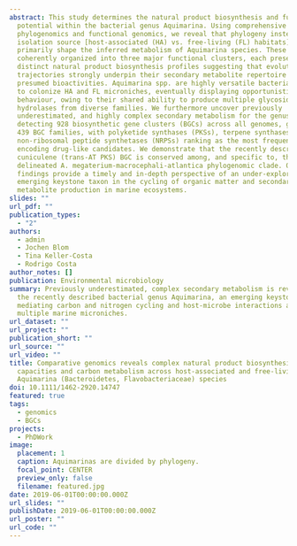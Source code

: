 ```yaml
---
abstract: This study determines the natural product biosynthesis and full coding
  potential within the bacterial genus Aquimarina. Using comprehensive
  phylogenomics and functional genomics, we reveal that phylogeny instead of
  isolation source [host‐associated (HA) vs. free‐living (FL) habitats]
  primarily shape the inferred metabolism of Aquimarina species. These can be
  coherently organized into three major functional clusters, each presenting
  distinct natural product biosynthesis profiles suggesting that evolutionary
  trajectories strongly underpin their secondary metabolite repertoire and
  presumed bioactivities. Aquimarina spp. are highly versatile bacteria equipped
  to colonize HA and FL microniches, eventually displaying opportunistic
  behaviour, owing to their shared ability to produce multiple glycoside
  hydrolases from diverse families. We furthermore uncover previously
  underestimated, and highly complex secondary metabolism for the genus by
  detecting 928 biosynthetic gene clusters (BGCs) across all genomes, grouped in
  439 BGC families, with polyketide synthases (PKSs), terpene synthases and
  non‐ribosomal peptide synthetases (NRPSs) ranking as the most frequent BGCs
  encoding drug‐like candidates. We demonstrate that the recently described
  cuniculene (trans‐AT PKS) BGC is conserved among, and specific to, the here
  delineated A. megaterium‐macrocephali‐atlantica phylogenomic clade. Our
  findings provide a timely and in‐depth perspective of an under‐explored yet
  emerging keystone taxon in the cycling of organic matter and secondary
  metabolite production in marine ecosystems.
slides: ""
url_pdf: ""
publication_types:
  - "2"
authors:
  - admin
  - Jochen Blom
  - Tina Keller‐Costa
  - Rodrigo Costa
author_notes: []
publication: Environmental microbiology
summary: Previously underestimated, complex secondary metabolism is revealed for
  the recently described bacterial genus Aquimarina, an emerging keystone taxon
  mediating carbon and nitrogen cycling and host-microbe interactions across
  multiple marine microniches.
url_dataset: ""
url_project: ""
publication_short: ""
url_source: ""
url_video: ""
title: Comparative genomics reveals complex natural product biosynthesis
  capacities and carbon metabolism across host-associated and free-living
  Aquimarina (Bacteroidetes, Flavobacteriaceae) species
doi: 10.1111/1462-2920.14747
featured: true
tags:
  - genomics
  - BGCs
projects:
  - PhDWork
image:
  placement: 1
  caption: Aquimarinas are divided by phylogeny.
  focal_point: CENTER
  preview_only: false
  filename: featured.jpg
date: 2019-06-01T00:00:00.000Z
url_slides: ""
publishDate: 2019-06-01T00:00:00.000Z
url_poster: ""
url_code: ""
---
```

